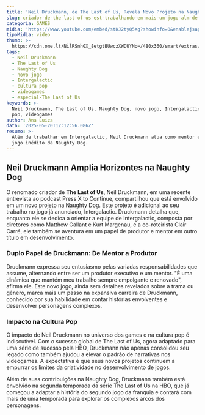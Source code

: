 ```yaml
---
title: 'Neil Druckmann, de The Last of Us, Revela Novo Projeto na Naughty Dog'
slug: criador-de-the-last-of-us-est-trabalhando-em-mais-um-jogo-alm-de-intergalactic
categoria: GAMES
midia: 'https://www.youtube.com/embed/stKJ2tyQ5Xg?showinfo=0&enablejsapi=1'
tipoMidia: video
thumb: >-
  https://cdn.ome.lt/NilRSnhGX_8etgtBUwczXWDUYNo=/480x360/smart/extras/conteudos/Design_sem_nome_28_ETs3NTD.png
tags:
  - Neil Druckmann
  - The Last of Us
  - Naughty Dog
  - novo jogo
  - Intergalactic
  - cultura pop
  - videogames
  - especial-The Last of Us
keywords: >-
  Neil Druckmann, The Last of Us, Naughty Dog, novo jogo, Intergalactic, cultura
  pop, videogames
author: Ana Luiza
data: '2025-05-20T12:12:56.086Z'
resumo: >-
  Além de trabalhar em Intergalactic, Neil Druckmann atua como mentor em outro
  jogo inédito da Naughty Dog.
---
```


## Neil Druckmann Amplia Horizontes na Naughty Dog

O renomado criador de **The Last of Us**, Neil Druckmann, em uma recente entrevista ao podcast Press X to Continue, compartilhou que está envolvido em um novo projeto na Naughty Dog. Este projeto é adicional ao seu trabalho no jogo já anunciado, Intergalactic. Druckmann detalha que, enquanto ele se dedica a orientar a equipe de Intergalactic, composta por diretores como Matthew Gallant e Kurt Margenau, e a co-roteirista Clair Carré, ele também se aventura em um papel de produtor e mentor em outro título em desenvolvimento.

### Duplo Papel de Druckmann: De Mentor a Produtor

Druckmann expressa seu entusiasmo pelas variadas responsabilidades que assume, alternando entre ser um produtor executivo e um mentor. "É uma dinâmica que mantém meu trabalho sempre empolgante e renovado", afirma ele. Este novo jogo, ainda sem detalhes revelados sobre a trama ou gênero, marca mais um passo na expansiva carreira de Druckmann, conhecido por sua habilidade em contar histórias envolventes e desenvolver personagens complexos.

### Impacto na Cultura Pop

O impacto de Neil Druckmann no universo dos games e na cultura pop é indiscutível. Com o sucesso global de The Last of Us, agora adaptado para uma série de sucesso pela HBO, Druckmann não apenas consolidou seu legado como também ajudou a elevar o padrão de narrativas nos videogames. A expectativa é que seus novos projetos continuem a empurrar os limites da criatividade no desenvolvimento de jogos.

Além de suas contribuições na Naughty Dog, Druckmann também está envolvido na segunda temporada da série The Last of Us na HBO, que já começou a adaptar a história do segundo jogo da franquia e contará com mais de uma temporada para explorar os complexos arcos dos personagens.

